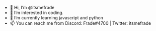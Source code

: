 - 👋 Hi, I’m @itsmefrade
- 👀 I’m interested in coding.
- 🌱 I’m currently learning javascript and python
- 📫 You can reach me from Discord: Frade#4700 | Twitter: itsmefrade

